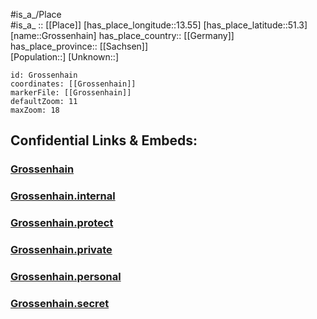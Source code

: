﻿---
location: [51.3,13.55] 
mapzoom: [7,12] 
mapmarker: city 
type: City
tags:
- geo/City


SpocWebEntityId: 30595
isDeleted: false
confidential: public

---
#is_a_/Place  
#is_a_ :: [[Place]] 
[has_place_longitude::13.55] 
[has_place_latitude::51.3] 
[name::Grossenhain] 
has_place_country:: [[Germany]]  
has_place_province:: [[Sachsen]]  
[Population::] 
[Unknown::] 


```leaflet
id: Grossenhain
coordinates: [[Grossenhain]] 
markerFile: [[Grossenhain]] 
defaultZoom: 11 
maxZoom: 18
```


## Confidential Links & Embeds: 

### [Grossenhain](/_public/Earth/Continent/Europe/Europe~Central/Germany/Germany~East/Sachsen/counties~Sachsen/Meißen/cities~Meißen/Großenhain/City/Grossenhain.md) 

### [Grossenhain.internal](/_internal/Earth/Continent/Europe/Europe~Central/Germany/Germany~East/Sachsen/counties~Sachsen/Meißen/cities~Meißen/Großenhain/City/Grossenhain.internal.md) 

### [Grossenhain.protect](/_protect/Earth/Continent/Europe/Europe~Central/Germany/Germany~East/Sachsen/counties~Sachsen/Meißen/cities~Meißen/Großenhain/City/Grossenhain.protect.md) 

### [Grossenhain.private](/_private/Earth/Continent/Europe/Europe~Central/Germany/Germany~East/Sachsen/counties~Sachsen/Meißen/cities~Meißen/Großenhain/City/Grossenhain.private.md) 

### [Grossenhain.personal](/_personal/Earth/Continent/Europe/Europe~Central/Germany/Germany~East/Sachsen/counties~Sachsen/Meißen/cities~Meißen/Großenhain/City/Grossenhain.personal.md) 

### [Grossenhain.secret](/_secret/Earth/Continent/Europe/Europe~Central/Germany/Germany~East/Sachsen/counties~Sachsen/Meißen/cities~Meißen/Großenhain/City/Grossenhain.secret.md) 

